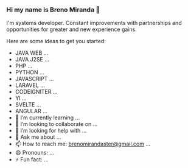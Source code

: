 ### Hi my name is Breno Miranda 👋

I'm systems developer. Constant improvements with partnerships and opportunities for greater and new experience gains.

Here are some ideas to get you started:

-  JAVA WEB ...
-  JAVA J2SE ...
-  PHP ...
-  PYTHON ...
-  JAVASCRIPT ...
-  LARAVEL ...
-  CODEIGNITER ...
-  YI ...
-  SVELTE ...
-  ANGULAR ...
- 🌱 I’m currently learning ...
- 👯 I’m looking to collaborate on ...
- 🤔 I’m looking for help with ...
- 💬 Ask me about ...
- 📫 How to reach me: brenomirandaster@gmail.com ...
- 😄 Pronouns: ...
- ⚡ Fun fact: ...
